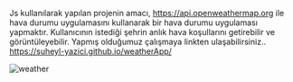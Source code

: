 Js kullanılarak yapılan projenin amacı, https://api.openweathermap.org ile  hava durumu uygulamasını kullanarak bir hava durumu uygulaması yapmaktır. Kullanıcının istediği şehrin anlık hava koşullarını getirebilir ve görüntüleyebilir.
Yapmış olduğumuz çalışmaya linkten ulaşabilirsiniz.. https://suheyl-yazici.github.io/weatherApp/


![weather](https://user-images.githubusercontent.com/93797206/193276971-08811d69-c67b-474c-9014-1cdd4a321b6a.gif)
